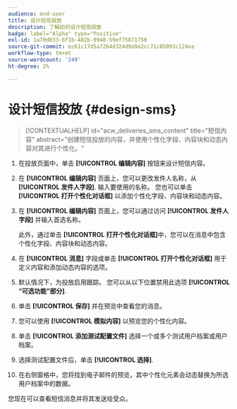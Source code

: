 ```yaml
---
audience: end-user
title: 设计短信投放
description: 了解如何设计短信投放
badge: label="Alpha" type="Positive"
exl-id: 1a70d033-6f1b-482b-9948-59ef75871750
source-git-commit: ec61c17d5a72b4d324d9a9a2cc71c85093c124ea
workflow-type: tm+mt
source-wordcount: '249'
ht-degree: 2%

---
```


# 设计短信投放 {#design-sms}

>[!CONTEXTUALHELP]
>id="acw_deliveries_sms_content"
>title="短信内容"
>abstract="创建短信投放的内容，并使用个性化字段、内容块和动态内容对其进行个性化。"

1. 在投放页面中，单击 **[!UICONTROL 编辑内容]** 按钮来设计短信内容。

1. 在 **[!UICONTROL 编辑内容]** 页面上，您可以更改发件人名称，从 **[!UICONTROL 发件人字段]**. 输入要使用的名称。 您也可以单击 **[!UICONTROL 打开个性化对话框]** 以添加个性化字段、内容块和动态内容。

1. 在 **[!UICONTROL 编辑内容]** 页面上，您可以通过访问 **[!UICONTROL 发件人字段]** 并输入首选名称。

   此外，通过单击 **[!UICONTROL 打开个性化对话框]**&#x200B;中，您可以在消息中包含个性化字段、内容块和动态内容。

1. 在 **[!UICONTROL 消息]** 字段或单击 **[!UICONTROL 打开个性化对话框]** 用于定义内容和添加动态内容的选项。

1. 默认情况下，为投放启用跟踪。 您可以从以下位置禁用此选项 **[!UICONTROL “可选功能”部分]**.

1. 单击 **[!UICONTROL 保存]** 并在预览中查看您的消息。

1. 您可以使用 **[!UICONTROL 模拟内容]** 以预览您的个性化内容。

1. 单击 **[!UICONTROL 添加测试配置文件]** 选择一个或多个测试用户档案或用户档案。

1. 选择测试配置文件后，单击 **[!UICONTROL 选择]**.

1. 在右侧窗格中，您将找到电子邮件的预览，其中个性化元素会动态替换为所选用户档案中的数据。

您现在可以查看短信消息并将其发送给受众。
